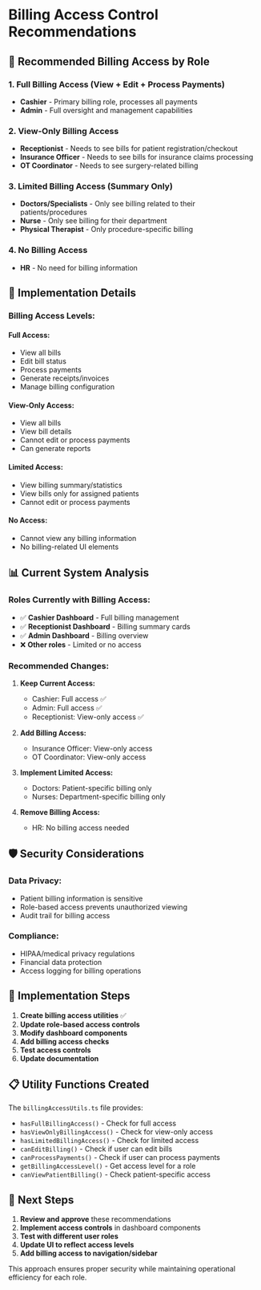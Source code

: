 # Billing Access Control Recommendations

## 🎯 **Recommended Billing Access by Role**

### **1. Full Billing Access (View + Edit + Process Payments)**
- **Cashier** - Primary billing role, processes all payments
- **Admin** - Full oversight and management capabilities

### **2. View-Only Billing Access**
- **Receptionist** - Needs to see bills for patient registration/checkout
- **Insurance Officer** - Needs to see bills for insurance claims processing  
- **OT Coordinator** - Needs to see surgery-related billing

### **3. Limited Billing Access (Summary Only)**
- **Doctors/Specialists** - Only see billing related to their patients/procedures
- **Nurse** - Only see billing for their department
- **Physical Therapist** - Only procedure-specific billing

### **4. No Billing Access**
- **HR** - No need for billing information

## 🔧 **Implementation Details**

### **Billing Access Levels:**

#### **Full Access:**
- View all bills
- Edit bill status
- Process payments
- Generate receipts/invoices
- Manage billing configuration

#### **View-Only Access:**
- View all bills
- View bill details
- Cannot edit or process payments
- Can generate reports

#### **Limited Access:**
- View billing summary/statistics
- View bills only for assigned patients
- Cannot edit or process payments

#### **No Access:**
- Cannot view any billing information
- No billing-related UI elements

## 📊 **Current System Analysis**

### **Roles Currently with Billing Access:**
- ✅ **Cashier Dashboard** - Full billing management
- ✅ **Receptionist Dashboard** - Billing summary cards
- ✅ **Admin Dashboard** - Billing overview
- ❌ **Other roles** - Limited or no access

### **Recommended Changes:**

1. **Keep Current Access:**
   - Cashier: Full access ✅
   - Admin: Full access ✅
   - Receptionist: View-only access ✅

2. **Add Billing Access:**
   - Insurance Officer: View-only access
   - OT Coordinator: View-only access

3. **Implement Limited Access:**
   - Doctors: Patient-specific billing only
   - Nurses: Department-specific billing only

4. **Remove Billing Access:**
   - HR: No billing access needed

## 🛡️ **Security Considerations**

### **Data Privacy:**
- Patient billing information is sensitive
- Role-based access prevents unauthorized viewing
- Audit trail for billing access

### **Compliance:**
- HIPAA/medical privacy regulations
- Financial data protection
- Access logging for billing operations

## 🚀 **Implementation Steps**

1. **Create billing access utilities** ✅
2. **Update role-based access controls**
3. **Modify dashboard components**
4. **Add billing access checks**
5. **Test access controls**
6. **Update documentation**

## 📋 **Utility Functions Created**

The `billingAccessUtils.ts` file provides:
- `hasFullBillingAccess()` - Check for full access
- `hasViewOnlyBillingAccess()` - Check for view-only access
- `hasLimitedBillingAccess()` - Check for limited access
- `canEditBilling()` - Check if user can edit bills
- `canProcessPayments()` - Check if user can process payments
- `getBillingAccessLevel()` - Get access level for a role
- `canViewPatientBilling()` - Check patient-specific access

## 🎯 **Next Steps**

1. **Review and approve** these recommendations
2. **Implement access controls** in dashboard components
3. **Test with different user roles**
4. **Update UI to reflect access levels**
5. **Add billing access to navigation/sidebar**

This approach ensures proper security while maintaining operational efficiency for each role.
